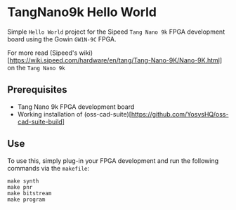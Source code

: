# TangNano9k Hello World
Simple `Hello World` project for the Sipeed `Tang Nano 9k` FPGA development board using the Gowin `GW1N-9C` FPGA.

For more read (Sipeed's wiki)[https://wiki.sipeed.com/hardware/en/tang/Tang-Nano-9K/Nano-9K.html] on the `Tang Nano 9k`

## Prerequisites
- Tang Nano 9k FPGA development board
- Working installation of (oss-cad-suite)[https://github.com/YosysHQ/oss-cad-suite-build]

## Use
To use this, simply plug-in your FPGA development and run the following commands via the `makefile`:
```
make synth
make pnr
make bitstream
make program
```


